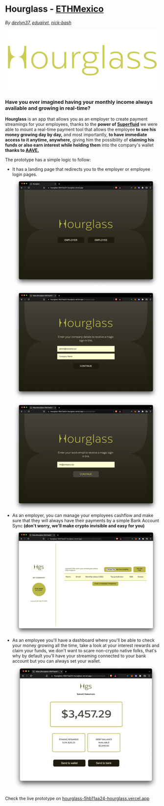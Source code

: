 # Hourglass - [ETHMexico](https://mexico.ethglobal.com)

_By [devlyn37,](https://github.com/devlyn37) [eduairet,](https://github.com/eduairet) [nick-bash](https://github.com/nick-bash)_

![Hourglass logo](./readme-resources/hourglass-logo.png)

### Have you ever imagined having your monthly income always available and growing in real-time?

**Hourglass** is an app that allows you as an employer to create payment streamings for your employees, thanks to the **power of [Superfluid](https://www.superfluid.finance/home)** we were able to mount a real-time payment tool that allows the employee **to see his money growing day by day,** and most importantly, **to have immediate access to it anytime, anywhere,** giving him the possibility of **claiming his funds or also earn interest while holding them** into the company's wallet **thanks to [AAVE.](https://aave.com)**

The prototype has a simple logic to follow:

- It has a landing page that redirects you to the employer or employee login pages.
  ![Landing](./readme-resources/landing.png)
  ![Landing](./readme-resources/employer.png)
  ![Landing](./readme-resources/employee.png)
- As an employer, you can manage your employees cashflow and make sure that they will always have their payments by a simple Bank Account Sync **(don't worry, we'll make crypto invisible and easy for you)**
  ![Landing](./readme-resources/streaming.png)
- As an employee you'll have a dashboard where you'll be able to check your money growing all the time, take a look at your interest rewards and claim your funds, we don't want to scare non-crypto native folks, that's why by default you'll have your streaming connected to your bank account but you can always set your wallet.
  ![Landing](./readme-resources/dashboard.png)

Check the live prototype on [hourglass-5hb11aa24-hourglass.vercel.app](https://hourglass-5hb11aa24-hourglass.vercel.app)
